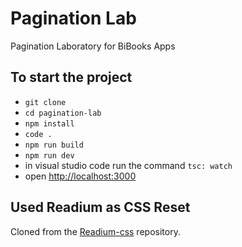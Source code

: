 # Pagination Lab

Pagination Laboratory for BiBooks Apps

## To start the project

- `git clone`
- `cd pagination-lab`
- `npm install`
- `code .`
- `npm run build`
- `npm run dev`
- in visual studio code run the command `tsc: watch`
- open [http://localhost:3000](http://localhost:3000)

## Used Readium as CSS Reset

Cloned from the [Readium-css](https://github.com/readium/readium-css) repository.
